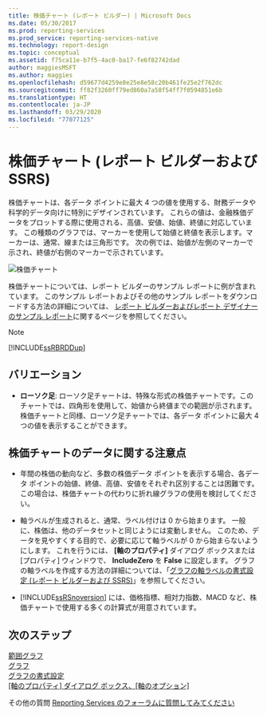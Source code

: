 ```yaml
---
title: 株価チャート (レポート ビルダー) | Microsoft Docs
ms.date: 05/30/2017
ms.prod: reporting-services
ms.prod_service: reporting-services-native
ms.technology: report-design
ms.topic: conceptual
ms.assetid: f75ca11e-b7f5-4ac0-ba17-fe6f82742dad
author: maggiesMSFT
ms.author: maggies
ms.openlocfilehash: d59677d4259e8e25e8e58c20b461fe25e2f762dc
ms.sourcegitcommit: ff82f3260ff79ed860a7a58f54ff7f0594851e6b
ms.translationtype: HT
ms.contentlocale: ja-JP
ms.lasthandoff: 03/29/2020
ms.locfileid: "77077125"
---
```

# <a name="stock-charts-report-builder-and-ssrs"></a>株価チャート (レポート ビルダーおよび SSRS)

  株価チャートは、各データ ポイントに最大 4 つの値を使用する、財務データや科学的データ向けに特別にデザインされています。 これらの値は、金融株価データをプロットする際に使用される、高値、安値、始値、終値に対応しています。 この種類のグラフでは、マーカーを使用して始値と終値を表示します。マーカーは、通常、線または三角形です。 次の例では、始値が左側のマーカーで示され、終値が右側のマーカーで示されています。  
  
 ![株価チャート](../../reporting-services/report-design/media/rs-stockchart.gif "株価チャート")  
  
 株価チャートについては、レポート ビルダーのサンプル レポートに例が含まれています。 このサンプル レポートおよびその他のサンプル レポートをダウンロードする方法の詳細については、 [レポート ビルダーおよびレポート デザイナーのサンプル レポート](https://go.microsoft.com/fwlink/?LinkId=198283)に関するページを参照してください。  
  
> [!NOTE]  
>  [!INCLUDE[ssRBRDDup](../../includes/ssrbrddup-md.md)]  
  
## <a name="variations"></a>バリエーション  
  
-   **ローソク足**: ローソク足チャートは、特殊な形式の株価チャートです。このチャートでは、四角形を使用して、始値から終値までの範囲が示されます。 株価チャートと同様、ローソク足チャートでは、各データ ポイントに最大 4 つの値を表示することができます。  
  
## <a name="data-considerations-for-stock-charts"></a>株価チャートのデータに関する注意点  
  
-   年間の株価の動向など、多数の株価データ ポイントを表示する場合、各データ ポイントの始値、終値、高値、安値をそれぞれ区別することは困難です。 この場合は、株価チャートの代わりに折れ線グラフの使用を検討してください。  
  
-   軸ラベルが生成されると、通常、ラベル付けは 0 から始まります。  一般に、株価は、他のデータセットと同じようには変動しません。 このため、データを見やすくする目的で、必要に応じて軸ラベルが 0 から始まらないようにします。 これを行うには、 **[軸のプロパティ]** ダイアログ ボックスまたは [プロパティ] ウィンドウで、 **IncludeZero** を **False** に設定します。 グラフの軸ラベルを作成する方法の詳細については、「[グラフの軸ラベルの書式設定 &#40;レポート ビルダーおよび SSRS&#41;](../../reporting-services/report-design/formatting-axis-labels-on-a-chart-report-builder-and-ssrs.md)」を参照してください。  
  
-   [!INCLUDE[ssRSnoversion](../../includes/ssrsnoversion-md.md)] には、価格指標、相対力指数、MACD など、株価チャートで使用する多くの計算式が用意されています。  

## <a name="next-steps"></a>次のステップ

[範囲グラフ](../../reporting-services/report-design/range-charts-report-builder-and-ssrs.md)   
[グラフ](../../reporting-services/report-design/charts-report-builder-and-ssrs.md)   
[グラフの書式設定](../../reporting-services/report-design/formatting-a-chart-report-builder-and-ssrs.md)   
[[軸のプロパティ] ダイアログ ボックス、[軸のオプション]](https://msdn.microsoft.com/library/b276e210-7a12-48ae-971b-7dabae51df11)  

その他の質問 [Reporting Services のフォーラムに質問してみてください](https://go.microsoft.com/fwlink/?LinkId=620231)
